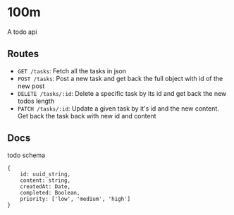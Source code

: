 # 100m

A todo api

## Routes

- `GET /tasks`: Fetch all the tasks in json
- `POST /tasks`: Post a new task and get back the full object with id of the new post
- `DELETE /tasks/:id`: Delete a specific task by its id and get back the new todos length
- `PATCH /tasks/:id`: Update a given task by it's id and the new content. Get back the task back with new id and content

## Docs

todo schema

```
{
    id: uuid_string,
    content: string,
    createdAt: Date,
    completed: Boolean,
    priority: ['low', 'medium', 'high']
}
```

